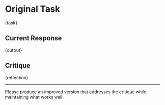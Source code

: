 # Original Task

{task}

## Current Response

{output}

## Critique

{reflection}

---

Please produce an improved version that addresses the critique while maintaining what works well.
